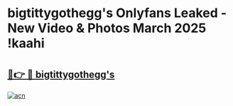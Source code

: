 # bigtittygothegg's Onlyfans Leaked - New Video & Photos March 2025 !kaahi

# <h2><a href="https://33ngi0.iuczelnia.edu.pl?title=bigtittygothegg's&ref=kaahi">🔗👉 🔴 bigtittygothegg's</a></h2>

[![acn](https://github.com/user-attachments/assets/0f9c940e-d8b0-45ae-aac7-cd30a18b3e1c)](https://33ngi0.iuczelnia.edu.pl?title=bigtittygothegg's&ref=kaahi)

